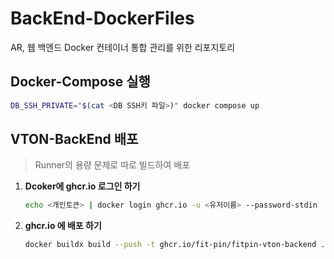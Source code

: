 # BackEnd-DockerFiles
AR, 웹 백엔드 Docker 컨테이너 통합 관리를 위한 리포지토리

## Docker-Compose 실행

```bash
DB_SSH_PRIVATE="$(cat <DB SSH키 파일>)" docker compose up
```

## VTON-BackEnd 배포
> Runner의 용량 문제로 따로 빌드하여 배포

1. **Dcoker에 ghcr.io 로그인 하기**

    ```bash
    echo <개인토큰> | docker login ghcr.io -u <유저이름> --password-stdin
    ```

2. **ghcr.io 에 배포 하기**

    ```bash
    docker buildx build --push -t ghcr.io/fit-pin/fitpin-vton-backend ./VTON-BackEnd/
    ```
